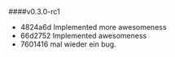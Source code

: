 ####v0.3.0-rc1
* 4824a6d Implemented more awesomeness
* 66d2752 Implemented awesomeness
* 7601416 mal wieder ein bug.

